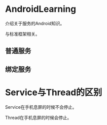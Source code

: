 # AndroidLearning


介绍关于服务的Android知识。

与标准框架相关。

## 普通服务

## 绑定服务

# Service与Thread的区别

Service在手机息屏的时候不会停止。

Thread在手机息屏的时候会停止。

